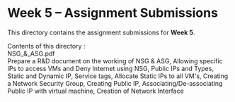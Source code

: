 # Week 5 – Assignment Submissions  
  
This directory contains the assignment submissions for **Week 5**.   
   
Contents of this directory :    
NSG_&_ASG.pdf  
Prepare a R&D document on the working of NSG & ASG, Allowing specific IPs to access VMs and Deny Internet using NSG, Public IPs and Types, Static and Dynamic IP, Service tags, Allocate Static IPs to all VM's, Creating a Network Security Group, Creating Public IP, Associating/De-associating Public IP with virtual machine, Creation of Network Interface
